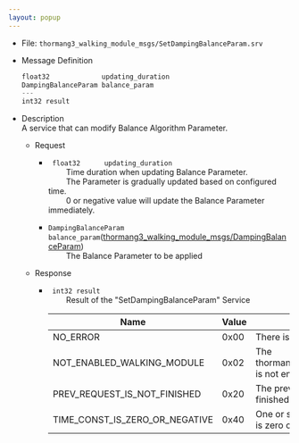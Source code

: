 ```yaml
---
layout: popup
---
```


- File: `thormang3_walking_module_msgs/SetDampingBalanceParam.srv`


- Message Definition
  ```c
  float32             updating_duration
  DampingBalanceParam balance_param
  ---
  int32 result
  ```

- Description  
A service that can modify Balance Algorithm Parameter.

  - Request  
    * ` float32      updating_duration`  
&emsp;&emsp; Time duration when updating Balance Parameter.  
&emsp;&emsp; The Parameter is gradually updated based on configured time.  
&emsp;&emsp; 0 or negative value will update the Balance Parameter immediately.  

    * `DampingBalanceParam balance_param`([thormang3_walking_module_msgs/DampingBalanceParam])  
&emsp;&emsp; The Balance Parameter to be applied  

  - Response  
    * ` int32 result`  
&emsp;&emsp; Result of the "SetDampingBalanceParam" Service  

      | Name                           | Value | Description                                   |
      |--------------------------------|-------|-----------------------------------------------|
      | NO_ERROR                       | 0x00  | There is no error.                            |
      | NOT_ENABLED_WALKING_MODULE     | 0x02  | The thormang3_walking_module is not enabled.  |
      | PREV_REQUEST_IS_NOT_FINISHED   | 0x20  | The previous request is not finished.         |
      | TIME_CONST_IS_ZERO_OR_NEGATIVE | 0x40  | One or some time constant is zero or negative |


[thormang3_walking_module_msgs/DampingBalanceParam]: /docs/en/platform/msgs/DampingBalanceParam_msg/#dampingbalanceparam-msg
